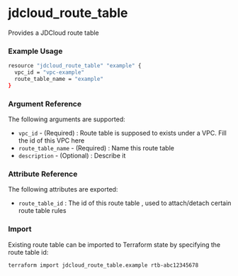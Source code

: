 # jdcloud\_route\_table

Provides a JDCloud route table

### Example Usage

```bash
resource "jdcloud_route_table" "example" {
  vpc_id = "vpc-example"
  route_table_name = "example"
}
```

### Argument Reference

The following arguments are supported:

* `vpc_id` - \(Required\)  :  Route table is supposed to exists under a VPC. Fill the id of this VPC here
* `route_table_name` - \(Required\) : Name this route table 
* `description` - \(Optional\) : Describe it

### Attribute Reference

The following attributes are exported:

* `route_table_id` : The id of this route table , used to attach/detach certain route table rules

### Import

Existing route table can be imported to Terraform state by specifying the route table id:

```bash
terraform import jdcloud_route_table.example rtb-abc12345678
```



